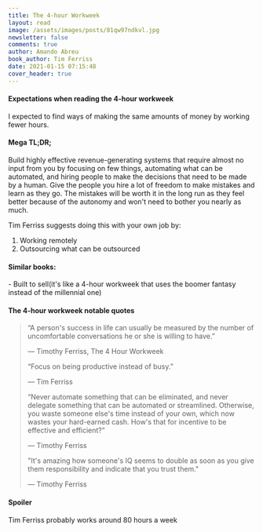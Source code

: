```yaml
---
title: The 4-hour Workweek
layout: read
image: /assets/images/posts/81qw97ndkvl.jpg
newsletter: false
comments: true
author: Amando Abreu
book_author: Tim Ferriss
date: 2021-01-15 07:15:48
cover_header: true
---
```

#### Expectations when reading the 4-hour workweek

I expected to find ways of making the same amounts of money by working fewer hours.

#### Mega TL;DR;

Build highly effective revenue-generating systems that require almost no input from you by focusing on few things, automating what can be automated, and hiring people to make the decisions that need to be made by a human. Give the people you hire a lot of freedom to make mistakes and learn as they go. The mistakes will be worth it in the long run as they feel better because of the autonomy and won't need to bother you nearly as much.

Tim Ferriss suggests doing this with your own job by:

1. Working remotely
2. Outsourcing what can be outsourced

#### Similar books:

\- Built to sell(it's like a 4-hour workweek that uses the boomer fantasy instead of the millennial one)

#### The 4-hour workweek notable quotes

> “A person's success in life can usually be measured by the number of uncomfortable conversations he or she is willing to have.”
>
>
> ― Timothy Ferriss, The 4 Hour Workweek
>
> “Focus on being productive instead of busy.”
>
>
> ― Tim Ferriss
>
> “Never automate something that can be eliminated, and never delegate something that can be automated or streamlined. Otherwise, you waste someone else's time instead of your own, which now wastes your hard-earned cash. How's that for incentive to be effective and efficient?”
>
>
> ― Timothy Ferriss
>
> "It's amazing how someone's IQ seems to double as soon as you give them responsibility and indicate that you trust them."
>
> ― Timothy Ferriss

#### Spoiler

Tim Ferriss probably works around 80 hours a week